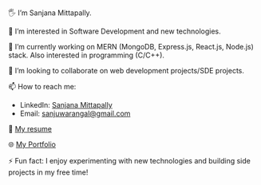 
🖐️ I’m Sanjana Mittapally.

👀 I’m interested in Software Development and new technologies.

🌱 I’m currently working on MERN (MongoDB, Express.js, React.js, Node.js) stack. Also interested in programming (C/C++).

💞️ I’m looking to collaborate on web development projects/SDE projects.

📫 How to reach me:
- LinkedIn: [Sanjana Mittapally](https://www.linkedin.com/in/mittapally-sanjana-a231b0292)
- Email: [sanjuwarangal@gmail.com](mailto:sanjuwarangal@gmail.com)

📄 [My resume](https://drive.google.com/file/d/1LDK1l1XLxehs9_rtSTDyHQ1vqA9zndYK/view?usp=sharing)


🌐 [My Portfolio](https://my-portfolio-bdrf.onrender.com/)

⚡ Fun fact: I enjoy experimenting with new technologies and building side projects in my free time!

